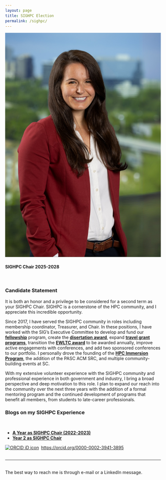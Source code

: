 ```yaml
---
layout: page
title: SIGHPC Election
permalink: /sighpc/
---
```


<img class="col one right" src="/img/CHarvey.jpg">

<br/>

#### SIGHPC Chair 2025-2028

<br>

### Candidate Statement

It is both an honor and a privilege to be considered for a second term as your SIGHPC Chair. SIGHPC is a cornerstone of the HPC community, and I appreciate this incredible opportunity. 
 
Since 2017, I have served the SIGHPC community in roles including membership coordinator, Treasurer, and Chair. In these positions, I have worked with the SIG’s Executive Committee to develop and fund our **<a href="https://www.sighpc.org/opportunities/fellowships" target="blank">fellowship</a>** program, create the **<a href="https://www.sighpc.org/opportunities/dissertation-award" target="blank">disertation award</a>**, expand **<a href="https://www.sighpc.org/opportunities/travel-grants" target="blank">travel grant programs</a>**, transition the **<a href="https://www.sighpc.org/opportunities/emerging-woman-leader-in-technical-computing-award" target="blank">EWLTC award</a>** to be awarded annually, improve active engagements with conferences, and add two sponsored conferences to our portfolio. I personally drove the founding of the **<a href="https://www.sighpc.org/opportunities/hpc-immersion" target="blank">HPC Immersion Program</a>**, the addition of the PASC ACM SRC, and multiple community-building events at SC.
 
With my extensive volunteer experience with the SIGHPC community and professional experience in both government and industry, I bring a broad perspective and deep motivation to this role. I plan to expand our reach into the community over the next three years with the addition of a formal mentoring program and the continued development of programs that benefit all members, from students to late-career professionals.

### Blogs on my SIGHPC Experience

<br>

* **<a href="https://itsharveytime.com/2023/06/01/sighpc.html" target="blank">A Year as SIGHPC Chair (2022-2023)</a>**
* **<a href="" target="blank">Year 2 as SIGHPC Chair</a>**

<div itemscope itemtype="https://schema.org/Person"><a itemprop="sameAs" content="https://orcid.org/0000-0002-3941-3895" href="https://orcid.org/0000-0002-3941-3895" target="orcid.widget" rel="noopener noreferrer" style="vertical-align:top;"><img src="https://orcid.org/sites/default/files/images/orcid_16x16.png" style="width:1em;margin-right:.5em;" alt="ORCID iD icon">https://orcid.org/0000-0002-3941-3895</a></div>

<!--

Write your biography here. Tell the world about yourself. Link to your favorite <a href="https://reddit.com" target="blank">subreddit</a>. You can put a picture in, too. The code is already in, just name your picture "prof_pic.jpg" and put it in the img folder. 

Link to your social media connections, too. This theme is set up to use <a href="https://fortawesome.github.io/Font-Awesome/" target="blank">Font Awesome icons</a>, like the ones below. Add your facebook, twitter, linkedin, or just disable all of them. 

-->

<br/>
<hr/>
<br/>
<span class="contacticon center">
	<a href="https://orcid.org/0000-0002-3941-3895" target="_blank"><i class="fa fa-fingerprint"></i></a>
	<a href="https://github.com/ceharvs" target="_blank"><i class="fa fa-github-square"></i></a>
	<a href="https://www.linkedin.com/in/itsharveytime" target="_blank"><i class="fa fa-linkedin"></i></a>
	<a href="https://twitter.com/ItsHarveyTime" target="_blank"><i class="fa fa-twitter-square"></i></a>
	<a href="https://www.instagram.com/itsharveytime/" target="_blank"><i class="fa fa-instagram"></i></a>
</span>

<div class="col three caption">
	The best way to reach me is through e-mail or a LinkedIn message.
</div>

